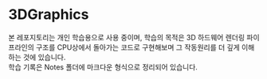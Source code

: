 # 3DGraphics
본 레포지토리는 개인 학습용으로 사용 중이며, 학습의 목적은 3D 하드웨어 렌더링 파이프라인의 구조를 CPU상에서 돌아가는 코드로 구현해보며 그 작동원리를 더 깊게 이해하는 것에 있습니다.  
학습 기록은 Notes 폴더에 마크다운 형식으로 정리되어 있습니다.
